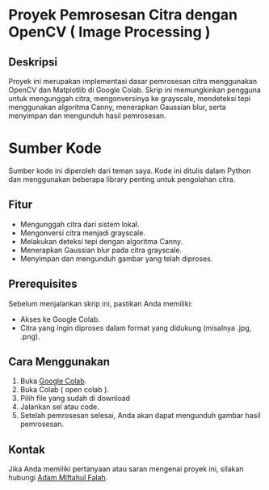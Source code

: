 # Proyek Pemrosesan Citra dengan OpenCV ( Image Processing )

## Deskripsi
Proyek ini merupakan implementasi dasar pemrosesan citra menggunakan OpenCV dan Matplotlib di Google Colab. Skrip ini memungkinkan pengguna untuk mengunggah citra, mengonversinya ke grayscale, mendeteksi tepi menggunakan algoritma Canny, menerapkan Gaussian blur, serta menyimpan dan mengunduh hasil pemrosesan.

# Sumber Kode
Sumber kode ini diperoleh dari teman saya. Kode ini ditulis dalam Python dan menggunakan beberapa library penting untuk pengolahan citra.

## Fitur
- Mengunggah citra dari sistem lokal.
- Mengonversi citra menjadi grayscale.
- Melakukan deteksi tepi dengan algoritma Canny.
- Menerapkan Gaussian blur pada citra grayscale.
- Menyimpan dan mengunduh gambar yang telah diproses.

## Prerequisites
Sebelum menjalankan skrip ini, pastikan Anda memiliki:
- Akses ke Google Colab.
- Citra yang ingin diproses dalam format yang didukung (misalnya .jpg, .png).

## Cara Menggunakan
1. Buka [Google Colab](https://colab.research.google.com/).
2. Buka Colab ( open colab ).
3. Pilih file yang sudah di download
4. Jalankan sel atau code.
5. Setelah pemrosesan selesai, Anda akan dapat mengunduh gambar hasil pemrosesan.


## Kontak
Jika Anda memiliki pertanyaan atau saran mengenai proyek ini, silakan hubungi [Adam Miftahul Falah](adammiftah196@gmail.com).
